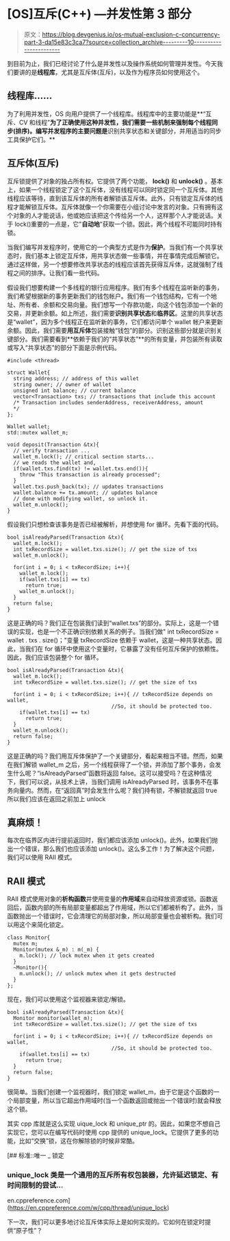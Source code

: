 # [OS]互斥(C++) —并发性第 3 部分

> 原文：<https://blog.devgenius.io/os-mutual-exclusion-c-concurrency-part-3-da15e83c3ca7?source=collection_archive---------10----------------------->

到目前为止，我们已经讨论了什么是并发性以及操作系统如何管理并发性。今天我们要讲的是**线程库**，尤其是互斥体(互斥)，以及作为程序员如何使用这个。

## **线程库……**

为了利用并发性，OS 向用户提供了一个线程库。线程库中的主要功能是**“互斥、CV 和线程”**为了正确使用这种并发性，我们需要一些机制来强制每个线程同步(排序)。编写并发程序的主要问题是**识别共享状态和关键部分，并用适当的同步工具保护它们。**

## 互斥体(互斥)

互斥锁提供了对象的独占所有权。它提供了两个功能， **lock()** 和 **unlock()** 。基本上，如果一个线程锁定了这个互斥体，没有线程可以同时锁定同一个互斥体。其他线程应该等待，直到该互斥体的所有者解锁该互斥体。此外，只有锁定互斥体的线程才能解锁互斥体。互斥体就像一个你需要在小组讨论中发言的对象。只有拥有这个对象的人才能说话，他或她应该把这个传给另一个人，这样那个人才能说话。关于 lock()重要的一点是，它"**自动地**"获取一个锁。因此，两个线程不可能同时持有锁。

当我们编写并发程序时，使用它的一个典型方式是作为**保护**。当我们有一个共享状态时，我们基本上锁定互斥体，用共享状态做一些事情，并在事情完成后解锁它。通过这样做，另一个想要修改共享状态的线程应该首先获得互斥体，这就强制了线程之间的排序。让我们看一些代码。

假设我们想要构建一个多线程的银行应用程序。我们有多个线程在监听新的事务，我们希望根据新的事务更新我们的钱包帐户。我们有一个钱包结构，它有一个地址、所有者、余额和交易向量。我们想写一个存款功能，向这个钱包添加一个新的交易，并更新余额。如上所述，我们需要**识别共享状态**和**临界区**。这里的共享状态是“wallet”，因为多个线程正在监听新的事务，它们都访问单个 wallet 帐户来更新余额。因此，我们需要**用互斥体**包装接触“钱包”的部分。识别这些部分就是识别关键部分。我们需要看到**依赖于我们的“共享状态”**的所有变量，并包装所有读取或写入“共享状态”的部分下面是示例代码。

```
#include <thread>

struct Wallet{
  string address; // address of this wallet
  string owner; // owner of wallet
  unsigned int balance; // current balance
  vector<Transaction> txs; // transactions that include this account
  /* Transaction includes senderAddress, receiverAddress, amount 
  */
};

Wallet wallet; 
std::mutex wallet_m;

void deposit(Transaction &tx){
  // verify transaction ... 
  wallet_m.lock(); // critical section starts... 
  // we reads the wallet and,
  if(wallet.txs.find(tx) != wallet.txs.end()){
    throw "This transaction is already processed";
  }
  wallet.txs.push_back(tx); // updates transactions 
  wallet.balance += tx.amount; // updates balance
  // done with modifying wallet, so unlock it.
  wallet_m.unlock();
}
```

假设我们只想检查该事务是否已经被解析，并想使用 for 循环。先看下面的代码。

```
bool isAlreadyParsed(Transaction &tx){
  wallet_m.lock();
  int txRecordSize = wallet.txs.size(); // get the size of txs
  wallet_m.unlock();

  for(int i = 0; i < txRecordSize; i++){
    wallet_m.lock();
    if(wallet.txs[i] == tx)
      return true;
    wallet_m.unlock();
  }
  return false;
}
```

这是正确的吗？我们正在包装我们读到“wallet.txs”的部分。实际上，这是一个错误的实现，也是一个不正确识别依赖关系的例子。当我们做" int txRecordSize = wallet . txs . size()；"变量 txRecordSize 依赖于 wallet，这是一种共享状态。因此，当我们在 for 循环中使用这个变量时，它暴露了没有任何互斥保护的依赖性。因此，我们应该包装整个 for 循环。

```
bool isAlreadyParsed(Transaction &tx){
  wallet_m.lock();
  int txRecordSize = wallet.txs.size(); // get the size of txs

  for(int i = 0; i < txRecordSize; i++){ // txRecordSize depends on wallet,
                                  //So, it should be protected too.
    if(wallet.txs[i] == tx) 
      return true;
  }
  wallet_m.unlock();
  return false;
}
```

这是正确的吗？我们用互斥体保护了一个关键部分，看起来相当不错。然而，如果在我们解锁 wallet_m 之后，另一个线程获得了一个锁，并添加了那个事务，会发生什么呢？“isAlreadyParsed”函数将返回 false。这可以接受吗？在这种情况下，我们可以说，从技术上讲，当我们调用 isAlreadyParsed 时，该事务不在事务向量内。然而，在“返回真”时会发生什么呢？我们持有锁，不解锁就返回 true 所以我们应该在返回之前加上 unlock

## 真麻烦！

每次在临界区内进行提前返回时，我们都应该添加 unlock()。此外，如果我们抛出一个错误，那么我们也应该添加 unlock()。这么多工作！为了解决这个问题，我们可以使用 RAII 模式。

## RAII 模式

RAII 模式使用对象的**析构函数**并使用变量的**作用域**来自动释放资源或锁。函数返回后，函数内部的所有局部变量都超出了作用域，所以它们都被析构了。此外，当函数抛出一个错误时，它会清理它的局部对象，所以局部变量也会被析构。我们可以用这个来简化锁定。

```
class Monitor{
  mutex m;
  Monitor(mutex &_m) : m(_m) {
    m.lock(); // lock mutex when it gets created
  }
  ~Monitor(){
    m.unlock(); // unlock mutex when it gets destructed
  }
}; 
```

现在，我们可以使用这个监视器来锁定/解锁。

```
bool isAlreadyParsed(Transaction &tx){
  Monitor monitor(wallet_m);
  int txRecordSize = wallet.txs.size(); // get the size of txs

  for(int i = 0; i < txRecordSize; i++){ // txRecordSize depends on wallet,
                                  //So, it should be protected too.
    if(wallet.txs[i] == tx) 
      return true;
  }
  return false;
}
```

很简单。当我们创建一个监视器时，我们锁定 wallet_m，由于它是这个函数的一个局部变量，所以当它超出作用域时(当一个函数返回或抛出一个错误时)就会释放这个锁。

其实 cpp 库就是这么实现 uique_lock 和 unique_ptr 的。因此，如果您不想自己实现它，您可以在编写代码时使用 cpp 提供的 unique_lock。它提供了更多的功能，比如“交换”锁，这在你解除锁的时候非常酷。

 [## 标准::唯一 _ 锁定

### unique_lock 类是一个通用的互斥所有权包装器，允许延迟锁定、有时间限制的尝试…

en.cppreference.com](https://en.cppreference.com/w/cpp/thread/unique_lock) 

下一次，我们可以更多地讨论互斥体实际上是如何实现的。它如何在锁定时提供“原子性”？